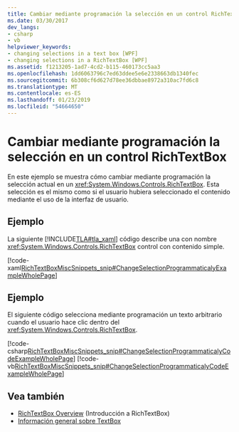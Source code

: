 ```yaml
---
title: Cambiar mediante programación la selección en un control RichTextBox
ms.date: 03/30/2017
dev_langs:
- csharp
- vb
helpviewer_keywords:
- changing selections in a text box [WPF]
- changing selections in a RichTextBox [WPF]
ms.assetid: f1213205-1ad7-4cd2-b115-460173cc5aa3
ms.openlocfilehash: 1dd6063796c7ed63ddee5e6e2338663db1340fec
ms.sourcegitcommit: 6b308cf6d627d78ee36dbbae8972a310ac7fd6c8
ms.translationtype: MT
ms.contentlocale: es-ES
ms.lasthandoff: 01/23/2019
ms.locfileid: "54664650"
---
```

# <a name="change-selection-in-a-richtextbox-programmatically"></a>Cambiar mediante programación la selección en un control RichTextBox
En este ejemplo se muestra cómo cambiar mediante programación la selección actual en un <xref:System.Windows.Controls.RichTextBox>. Esta selección es el mismo como si el usuario hubiera seleccionado el contenido mediante el uso de la interfaz de usuario.  
  
## <a name="example"></a>Ejemplo  
 La siguiente [!INCLUDE[TLA#tla_xaml](../../../../includes/tlasharptla-xaml-md.md)] código describe una con nombre <xref:System.Windows.Controls.RichTextBox> control con contenido simple.  
  
 [!code-xaml[RichTextBoxMiscSnippets_snip#ChangeSelectionProgrammaticalyExampleWholePage](../../../../samples/snippets/csharp/VS_Snippets_Wpf/RichTextBoxMiscSnippets_snip/CSharp/ChangeSelectionProgrammaticaly.xaml#changeselectionprogrammaticalyexamplewholepage)]  
  
## <a name="example"></a>Ejemplo  
 El siguiente código selecciona mediante programación un texto arbitrario cuando el usuario hace clic dentro del <xref:System.Windows.Controls.RichTextBox>.  
  
 [!code-csharp[RichTextBoxMiscSnippets_snip#ChangeSelectionProgrammaticalyCodeExampleWholePage](../../../../samples/snippets/csharp/VS_Snippets_Wpf/RichTextBoxMiscSnippets_snip/CSharp/ChangeSelectionProgrammaticaly.xaml.cs#changeselectionprogrammaticalycodeexamplewholepage)]
 [!code-vb[RichTextBoxMiscSnippets_snip#ChangeSelectionProgrammaticalyCodeExampleWholePage](../../../../samples/snippets/visualbasic/VS_Snippets_Wpf/RichTextBoxMiscSnippets_snip/VisualBasic/ChangeSelectionProgrammaticaly.xaml.vb#changeselectionprogrammaticalycodeexamplewholepage)]  
  
## <a name="see-also"></a>Vea también
- [RichTextBox Overview](../../../../docs/framework/wpf/controls/richtextbox-overview.md) (Introducción a RichTextBox)
- [Información general sobre TextBox](../../../../docs/framework/wpf/controls/textbox-overview.md)
